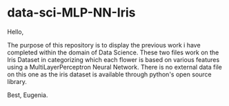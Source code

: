 # data-sci-MLP-NN-Iris

Hello, 

The purpose of this repository is to display the previous work i have completed within the domain of Data Science. These two files work on the Iris Dataset in categorizing which each flower is based on various features using a MultiLayerPerceptron Neural Network. There is no external data file on this one as the iris dataset is available through python's open source library.

Best, Eugenia. 
